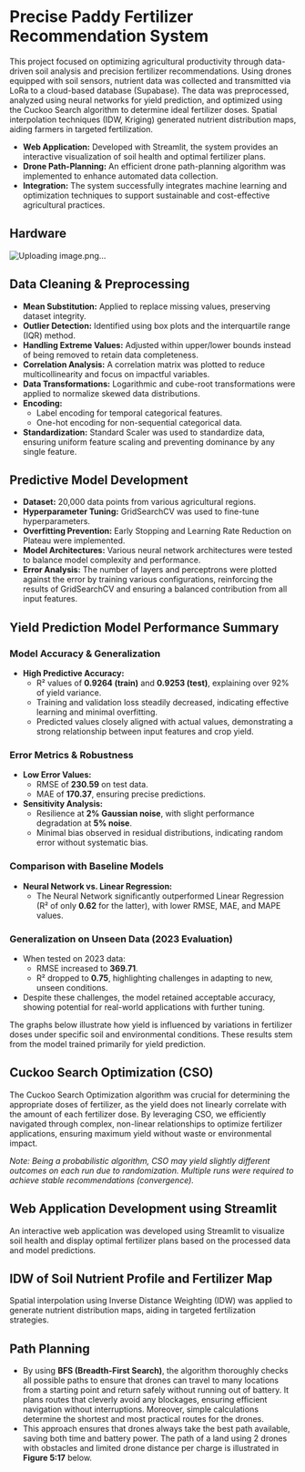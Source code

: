 # Precise Paddy Fertilizer Recommendation System

This project focused on optimizing agricultural productivity through data-driven soil analysis and precision fertilizer recommendations. Using drones equipped with soil sensors, nutrient data was collected and transmitted via LoRa to a cloud-based database (Supabase). The data was preprocessed, analyzed using neural networks for yield prediction, and optimized using the Cuckoo Search algorithm to determine ideal fertilizer doses. Spatial interpolation techniques (IDW, Kriging) generated nutrient distribution maps, aiding farmers in targeted fertilization.

- **Web Application:** Developed with Streamlit, the system provides an interactive visualization of soil health and optimal fertilizer plans.
- **Drone Path-Planning:** An efficient drone path-planning algorithm was implemented to enhance automated data collection.
- **Integration:** The system successfully integrates machine learning and optimization techniques to support sustainable and cost-effective agricultural practices.

## Hardware

![Uploading image.png…]()


## Data Cleaning & Preprocessing

- **Mean Substitution:** Applied to replace missing values, preserving dataset integrity.
- **Outlier Detection:** Identified using box plots and the interquartile range (IQR) method.
- **Handling Extreme Values:** Adjusted within upper/lower bounds instead of being removed to retain data completeness.
- **Correlation Analysis:** A correlation matrix was plotted to reduce multicollinearity and focus on impactful variables.
- **Data Transformations:** Logarithmic and cube-root transformations were applied to normalize skewed data distributions.
- **Encoding:**  
  - Label encoding for temporal categorical features.  
  - One-hot encoding for non-sequential categorical data.
- **Standardization:** Standard Scaler was used to standardize data, ensuring uniform feature scaling and preventing dominance by any single feature.

## Predictive Model Development

- **Dataset:** 20,000 data points from various agricultural regions.
- **Hyperparameter Tuning:** GridSearchCV was used to fine-tune hyperparameters.
- **Overfitting Prevention:** Early Stopping and Learning Rate Reduction on Plateau were implemented.
- **Model Architectures:** Various neural network architectures were tested to balance model complexity and performance.
- **Error Analysis:** The number of layers and perceptrons were plotted against the error by training various configurations, reinforcing the results of GridSearchCV and ensuring a balanced contribution from all input features.

## Yield Prediction Model Performance Summary

### Model Accuracy & Generalization

- **High Predictive Accuracy:**  
  - R² values of **0.9264 (train)** and **0.9253 (test)**, explaining over 92% of yield variance.
  - Training and validation loss steadily decreased, indicating effective learning and minimal overfitting.
  - Predicted values closely aligned with actual values, demonstrating a strong relationship between input features and crop yield.

### Error Metrics & Robustness

- **Low Error Values:**  
  - RMSE of **230.59** on test data.
  - MAE of **170.37**, ensuring precise predictions.
- **Sensitivity Analysis:**  
  - Resilience at **2% Gaussian noise**, with slight performance degradation at **5% noise**.
  - Minimal bias observed in residual distributions, indicating random error without systematic bias.

### Comparison with Baseline Models

- **Neural Network vs. Linear Regression:**  
  - The Neural Network significantly outperformed Linear Regression (R² of only **0.62** for the latter), with lower RMSE, MAE, and MAPE values.

### Generalization on Unseen Data (2023 Evaluation)

- When tested on 2023 data:
  - RMSE increased to **369.71**.
  - R² dropped to **0.75**, highlighting challenges in adapting to new, unseen conditions.
- Despite these challenges, the model retained acceptable accuracy, showing potential for real-world applications with further tuning.

The graphs below illustrate how yield is influenced by variations in fertilizer doses under specific soil and environmental conditions. These results stem from the model trained primarily for yield prediction.

## Cuckoo Search Optimization (CSO)

The Cuckoo Search Optimization algorithm was crucial for determining the appropriate doses of fertilizer, as the yield does not linearly correlate with the amount of each fertilizer dose. By leveraging CSO, we efficiently navigated through complex, non-linear relationships to optimize fertilizer applications, ensuring maximum yield without waste or environmental impact. 

*Note: Being a probabilistic algorithm, CSO may yield slightly different outcomes on each run due to randomization. Multiple runs were required to achieve stable recommendations (convergence).*

## Web Application Development using Streamlit

An interactive web application was developed using Streamlit to visualize soil health and display optimal fertilizer plans based on the processed data and model predictions.

## IDW of Soil Nutrient Profile and Fertilizer Map

Spatial interpolation using Inverse Distance Weighting (IDW) was applied to generate nutrient distribution maps, aiding in targeted fertilization strategies.


## Path Planning

- By using **BFS (Breadth-First Search)**, the algorithm thoroughly checks all possible paths to ensure that drones can travel to many locations from a starting point and return safely without running out of battery. It plans routes that cleverly avoid any blockages, ensuring efficient navigation without interruptions. Moreover, simple calculations determine the shortest and most practical routes for the drones.
- This approach ensures that drones always take the best path available, saving both time and battery power. The path of a land using 2 drones with obstacles and limited drone distance per charge is illustrated in **Figure 5:17** below.

